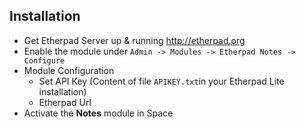 ## Installation

- Get Etherpad Server up & running <http://etherpad.org>
- Enable the module under `Admin -> Modules -> Etherpad Notes -> Configure`
- Module Configuration
    - Set API Key (Content of file `APIKEY.txt`in your Etherpad Lite installation)
    - Etherpad Url
- Activate the **Notes** module in Space

